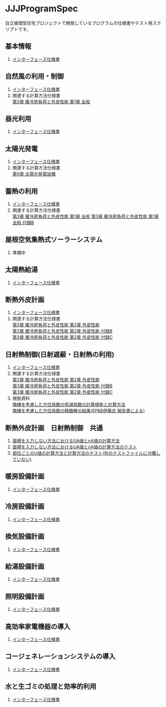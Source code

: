 # JJJProgramSpec
自立循環型住宅プロジェクトで開発しているプログラムの仕様書やテスト用スクリプトです。

## 基本情報
1. [インターフェース仕様書](InterfaceSpec/spec_general.adoc)

## 自然風の利用・制御
1. [インターフェース仕様書](InterfaceSpec/spec_natural_ventilation.adoc)
1. 関連する計算方法仕様書  
[第3章 暖冷房負荷と外皮性能 第1章 全般](CalculationSpec/03_HCLoad_01_General.adoc)

## 昼光利用
1. [インターフェース仕様書](InterfaceSpec/spec_daiylight.adoc)

## 太陽光発電
1. [インターフェース仕様書](InterfaceSpec/spec_PV.adoc)
1. 関連する計算方法仕様書  
[第9章 太陽光発電設備](CalculationSpec/09PV.adoc)

## 蓄熱の利用
1. [インターフェース仕様書](InterfaceSpec/spec_thermal_storage.adoc)
1. 関連する計算方法仕様書  
[第3章 暖冷房負荷と外皮性能 第1章 全般](CalculationSpec/03_HCLoad_01_General.adoc)
[第3章 暖冷房負荷と外皮性能 第1章 全般 付録B](CalculationSpec/03_HCLoad_01_General_App_B.adoc)

## 屋根空気集熱式ソーラーシステム
1. 準備中

## 太陽熱給湯
1. [インターフェース仕様書](InterfaceSpec/spec_solar_heat_supply.adoc)

## 断熱外皮計画
1. [インターフェース仕様書](InterfaceSpec/spec_thermal_insulation.adoc)
1. 関連する計算方法仕様書  
[第3章 暖冷房負荷と外皮性能 第2章 外皮性能](03_HCLoad_02_EnvelopePerformance.adoc)  
[第3章 暖冷房負荷と外皮性能 第2章 外皮性能 付録B](03_HCLoad_02_EnvelopePerformance_App_B.adoc)  
[第3章 暖冷房負荷と外皮性能 第2章 外皮性能 付録C](03_HCLoad_02_EnvelopePerformance_App_C.adoc)  


## 日射熱制御(日射遮蔽・日射熱の利用)
1. [インターフェース仕様書](InterfaceSpec/spec_solar_shade_and_gain.adoc)
1. 関連する計算方法仕様書  
[第3章 暖冷房負荷と外皮性能 第2章 外皮性能](03_HCLoad_02_EnvelopePerformance.adoc)  
[第3章 暖冷房負荷と外皮性能 第2章 外皮性能 付録B](03_HCLoad_02_EnvelopePerformance_App_B.adoc)  
[第3章 暖冷房負荷と外皮性能 第2章 外皮性能 付録C](03_HCLoad_02_EnvelopePerformance_App_C.adoc)  
1. 根拠資料  
[隣棟を考慮した方位係数の低減係数の計算根拠と計算方法](bases/DistanceCoefficientDegradation.ipynb)  
[隣棟を考慮した方位係数の精緻解の結果(EP&B伊藤氏 報告書による)](bases/DistanceCoefficientDegradationData.csv)

## 断熱外皮計画　日射熱制御　共通
1. [面積を入力しない方法におけるUA値とηA値の計算方法](JJJDetuchedHouseEnvelopeSimpleEvaluationMethod.ipynb)
1. [面積を入力しない方法におけるUA値とηA値の計算方法のテスト](JJJDetuchedHouseEnvelopeSimpleEvaluationMethodTest.ipynb)
1. [部位ごとのU値の計算方法と計算方法のテスト(別のテストファイルに分離していない)](JJJUValueSimpleEvaluationMethod.ipynb)


## 暖房設備計画
1. [インターフェース仕様書](InterfaceSpec/spec_heating_system.adoc)

## 冷房設備計画
1. [インターフェース仕様書](InterfaceSpec/spec_cooling_system.adoc)

## 換気設備計画
1. [インターフェース仕様書](InterfaceSpec/spec_mechanical_ventilation.adoc)

## 給湯設備計画
1. [インターフェース仕様書](InterfaceSpec/spec_DHW.adoc)

## 照明設備計画
1. [インターフェース仕様書](InterfaceSpec/spec_lighting.adoc)

## 高効率家電機器の導入
1. [インターフェース仕様書](InterfaceSpec/spec_appliances.adoc)

## コージェネレーションシステムの導入
1. [インターフェース仕様書](InterfaceSpec/spec_cogeneration.adoc)

## 水と生ゴミの処理と効率的利用
1. [インターフェース仕様書](InterfaceSpec/spec_water_and_kitchen_waste.adoc)
